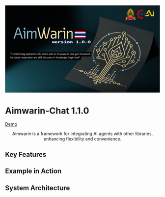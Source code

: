 ![Logo](schierke/src/assets/images/logo.png)
# Aimwarin-Chat 1.1.0
[Demo](https://www.google.com/url?sa=i&url=https%3A%2F%2Fthreatpost.com%2Frickroll-exterity-iptv-bug%2F175491%2F&psig=AOvVaw2rTDMDdeg1gP_Q-LzVNKDJ&ust=1736823291827000&source=images&cd=vfe&opi=89978449&ved=0CBQQjRxqFwoTCNiv-IvZ8YoDFQAAAAAdAAAAABAJ)
<div style="text-align: center;">
    <bold>Aimwarin</bold> is a framework for integrating AI agents with other libraries, enhancing flexibility and convenience.
</div>

## Key Features
## Example in Action
## System Architecture